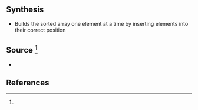 ## Synthesis
- Builds the sorted array one element at a time by inserting elements into their correct position
## Source [^1]
- 
## References

[^1]: 